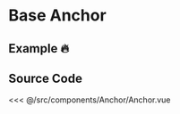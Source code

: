 # Base Anchor

## Example :fire:

<Demo componentName="examples-base-anchor" />

## Source Code

<SourceCode>
<<< @/src/components/Anchor/Anchor.vue
</SourceCode>
